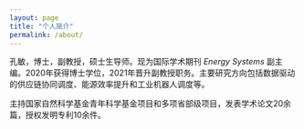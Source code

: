 ```yaml
---
layout: page
title: "个人简介"
permalink: /about/
---
```


孔敏，博士，副教授，硕士生导师。现为国际学术期刊 *Energy Systems* 副主编。2020年获得博士学位，2021年晋升副教授职务。主要研究方向包括数据驱动的供应链协同调度、能源效率提升和工业机器人调度等。

主持国家自然科学基金青年科学基金项目和多项省部级项目，发表学术论文20余篇，授权发明专利10余件。
